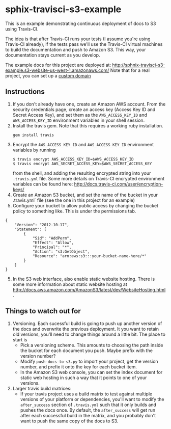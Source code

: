 sphix-travisci-s3-example
=========================

This is an example demonstrating continuous deployment of docs to S3 using
Travis-CI.

The idea is that after Travis-CI runs your tests (I assume you're using
Travis-CI already), if the tests pass we'll use the Travis-CI virtual machines
to build the documentation and push to Amazon S3. This way, your documentation
stays current as you develop.

The example docs for this project are deployed at: http://sphnix-travisci-s3-example.s3-website-us-west-1.amazonaws.com/
Note that for a real project, you can set up a [custom domain](http://docs.aws.amazon.com/AmazonS3/latest/dev/website-hosting-custom-domain-walkthrough.html)


Instructions
------------

1. If you don't already have one, create an Amazon AWS account. From the
   security credentials page, create an access key (Access Key ID and Secret
   Access Key), and set them as the `AWS_ACCESS_KEY_ID` and `AWS_ACCESS_KEY_ID`
   environment variables in your shell session.
2. Install the travis gem. Note that this requires a working ruby installation.
    ```
    gem install travis
    ```
2. Encrypt the `AWS_ACCESS_KEY_ID` and `AWS_ACCESS_KEY_ID` environment variables
   by running
   ```
   $ travis encrypt AWS_ACCESS_KEY_ID=$AWS_ACCESS_KEY_ID
   $ travis encrypt AWS_SECRET_ACCESS_KEY=$AWS_SECRET_ACCESS_KEY
   ```
   from the shell, and adding the resulting encrypted string into your `.travis.yml`
   file. Some more details on Travis-CI encrypted environment variables can be
   found here: http://docs.travis-ci.com/user/encryption-keys/
3. Create an Amazon S3 bucket, and set the name of the bucket in your .travis.yml`
   file (see the one in this project for an example)
4. Configure your bucket to allow public access by changing the bucket policy
   to something like. This is under the permissions tab.
```
{
	"Version": "2012-10-17",
	"Statement": [
		{
			"Sid": "AddPerm",
			"Effect": "Allow",
			"Principal": "*",
			"Action": "s3:GetObject",
			"Resource": "arn:aws:s3:::your-bucket-name-here/*"
		}
	]
}
```
5. In the S3 web interface, also enable static website hosting. There is some
   more information about static website hosting at
   http://docs.aws.amazon.com/AmazonS3/latest/dev/WebsiteHosting.html.


Things to watch out for
-----------------------
1. Versioning. Each sucessful build is going to push up another version of the docs
   and overwrite the previous deployment. It you want to retain old versions, you'll
   need to change things around a little bit. The place to start is
   * Pick a versioning scheme. This amounts to choosing the path inside the bucket for
     each document you push. Maybe prefix with the version number?
   * Modify `push-docs-to-s3.py` to import your project, get the version number, and
     prefix it onto the key for each bucket item.
   * In the Amazon S3 web console, you can set the index document for static web hosting
     in such a way that it points to one of your versions.
2. Larger travis build matrices:
   * If your travis project uses a build matrix to test against multiple versions of your platform
     or dependencies, you'll want to modify the `after_success` section of `.travis.yml` such that
     it only builds and pushes the docs once. By default, the `after_success` will get run after
     each successful build in the matrix, and you probably don't want to push the same copy of the
     docs to S3.
